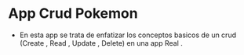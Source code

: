 # App Crud Pokemon
- En esta app se trata de enfatizar los conceptos basicos de un crud (Create , Read , Update , Delete) en una app Real .




